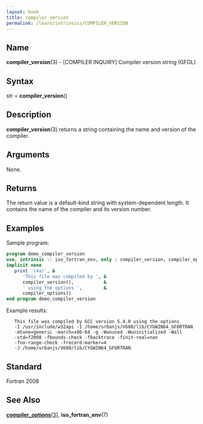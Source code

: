 ```yaml
---
layout: book
title: compiler_version
permalink: /learn/intrinsics/COMPILER_VERSION
---
```

## __Name__

__compiler\_version__(3) - \[COMPILER INQUIRY\] Compiler version string
(GFDL)

## __Syntax__

str = __compiler\_version__()

## __Description__

__compiler\_version__(3) returns a string containing the name and
version of the compiler.

## __Arguments__

None.

## __Returns__

The return value is a default-kind string with system-dependent length.
It contains the name of the compiler and its version number.

## __Examples__

Sample program:

```fortran
program demo_compiler_version
use, intrinsic :: iso_fortran_env, only : compiler_version, compiler_options
implicit none
   print '(4a)', &
      'This file was compiled by ', &
      compiler_version(),           &
      ' using the options ',        &
      compiler_options()
end program demo_compiler_version
```

Example results:

```
   This file was compiled by GCC version 5.4.0 using the options
   -I /usr/include/w32api -I /home/urbanjs/V600/lib/CYGWIN64_GFORTRAN
   -mtune=generic -march=x86-64 -g -Wunused -Wuninitialized -Wall
   -std=f2008 -fbounds-check -fbacktrace -finit-real=nan
   -fno-range-check -frecord-marker=4
   -J /home/urbanjs/V600/lib/CYGWIN64_GFORTRAN
```

## __Standard__

Fortran 2008

## __See Also__

[__compiler\_options__(3)](COMPILER_OPTIONS),
__iso\_fortran\_env__(7)
